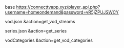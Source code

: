 base
https://connecttvapp.xyz/player_api.php?username=homeondemand&password=vR5jZPUJSWCY

vod.json
&action=get_vod_streams

series.json
&action=get_series

vodCategories
&action=get_vod_categories
